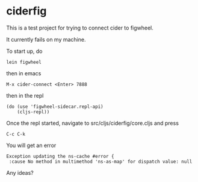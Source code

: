 # ciderfig

This is a test project for trying to connect cider to figwheel.

It currently fails on my machine.

To start up, do

```
lein figwheel
```

then in emacs

```
M-x cider-connect <Enter> 7888
```

then in the repl

```
(do (use 'figwheel-sidecar.repl-api)
    (cljs-repl))
```

Once the repl started, navigate to src/cljs/ciderfig/core.cljs and press

```
C-c C-k
```

You will get an error

```
Exception updating the ns-cache #error {
 :cause No method in multimethod 'ns-as-map' for dispatch value: null
 ```

Any ideas?
